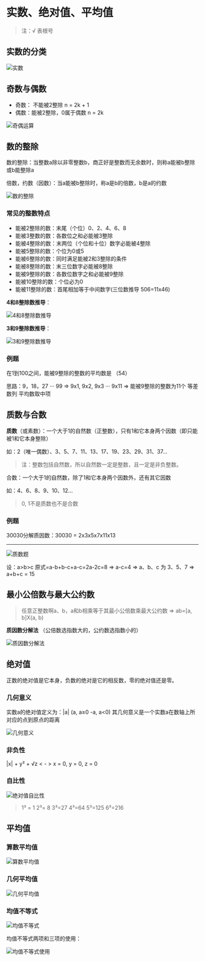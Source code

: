 # 实数、绝对值、平均值

> 注：√ 表根号

## 实数的分类

![实数](images/real-number.png)

## 奇数与偶数

* 奇数： 不能被2整除 n = 2k + 1
* 偶数：能被2整除，0属于偶数 n = 2k

![奇偶运算](images/uneven-even.png)

## 数的整除

数的整除：当整数a除以非零整数b，商正好是整数而无余数时，则称a能被b整除或b能整除a

倍数，约数（因数）：当a能被b整除时，称a是b的倍数，b是a的约数

![数的整除](images/divide.png)

### 常见的整数特点

* 能被2整除的数：末尾（个位）0、2、4、6、8
* 能被3整数的数：各数位之和必能被3整除
* 能被4整除的数：末两位（个位和十位）数字必能被4整除
* 能被5整除的数：个位为0或5
* 能被6整除的数：同时满足能被2和3整除的条件
* 能被8整除的数：末三位数字必能被8整除
* 能被9整除的数：各数位数字之和必能被9整除
* 能被10整除的数：个位必为0
* 能被11整除的数：首尾相加等于中间数字(三位数推导 506=11x46)

**4和8整除数推导**：

![4和8整除数推导](images/4和8整除数推导.jpg)

**3和9整除数推导**：

![3和9整除数推导](images/3和9整除数推导.jpg)

### 例题

在1到100之间，能被9整除的整数的平均数是 （54）

思路：9，18，27 ··· 99 => 9x1, 9x2, 9x3 ··· 9x11 => 能被9整除的整数为11个 等差数列 平均数取中项

## 质数与合数

**质数**（或素数）：一个大于1的自然数（正整数），只有1和它本身两个因数（即只能被1和它本身整除）

如：2（唯一偶数）、3、5、7、11、13、17、19、23、29、31、37...

> 注：整数包括自然数，所以自然数一定是整数，且一定是非负整数。

合数：一个大于1的自然数，除了1和它本身两个因数外，还有其它因数

如：4、6、8、9、10、12...

> 0, 1不是质数也不是合数

### 例题

30030分解质因数：30030 = 2x3x5x7x11x13

---

![质数题](images/质数题1.jpg)

设：a>b>c 原式=a-b+b-c+a-c=2a-2c=8 => a-c=4 => a、b、c 为 3、5、7 => a+b+c = 15

## 最小公倍数与最大公约数

> 任意正整数啊a、b，a和b相乘等于其最小公倍数乘最大公约数 => ab=[a, b]X(a, b)

**质因数分解法** （公倍数选指数大的，公约数选指数小的）

![质因数分解法](images/分解质因数.jpg)

## 绝对值

正数的绝对值是它本身，负数的绝对是它的相反数，零的绝对值还是零。

### 几何意义

实数a的绝对值定义为：|a| (a, a≥0 -a, a<0) 其几何意义是一个实数a在数轴上所对应的点到原点的距离

![几何意义](images/绝对值几何意义.jpg)

### 非负性

|x| + y² + √z < - > x = 0, y = 0, z = 0

### 自比性

![绝对值自比性](images/绝对值自比性.jpg)

>1³ = 1   2³= 8  3³=27   4³=64  5³=125  6³=216

## 平均值

### 算数平均值

![算数平均值](images/算数平均值.jpg)

### 几何平均值

![几何平均值](images/几何平均值.jpg)

### 均值不等式

![均值不等式](images/均值不等式.jpg)

均值不等式两项和三项的使用：

![均值不等式使用](images/均值不等式使用.jpg)